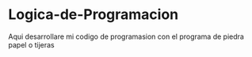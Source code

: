 # Logica-de-Programacion
Aqui desarrollare mi codigo de programasion con el programa de piedra papel o tijeras 
